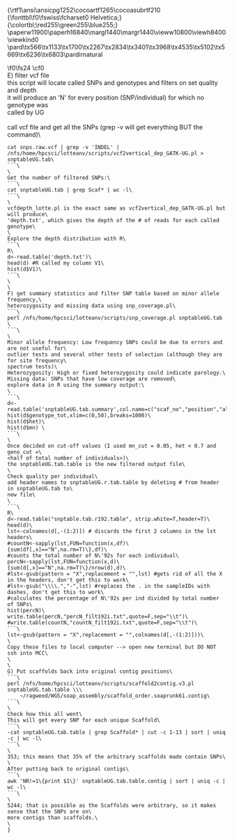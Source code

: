 {\rtf1\ansi\ansicpg1252\cocoartf1265\cocoasubrtf210
{\fonttbl\f0\fswiss\fcharset0 Helvetica;}
{\colortbl;\red255\green255\blue255;}
\paperw11900\paperh16840\margl1440\margr1440\vieww10800\viewh8400\viewkind0
\pard\tx566\tx1133\tx1700\tx2267\tx2834\tx3401\tx3968\tx4535\tx5102\tx5669\tx6236\tx6803\pardirnatural

\f0\fs24 \cf0 \
E) filter vcf file\
this script will locate called SNPs and genotypes and filters on set quality and depth\
it will produce an 'N' for every position (SNP/individual) for which no genotype was\
called by UG\
\
call vcf file and get all the SNPs (grep -v will get everything BUT the command)\
```\
cat snps.raw.vcf | grep -v 'INDEL' | /nfs/home/hpcsci/lotteanv/scripts/vcf2vertical_dep_GATK-UG.pl > snptableUG.tab\
```\
\
Get the number of filtered SNPs:\
```\
cat snptableUG.tab | grep Scaf* | wc -l\
```\
\
vcfdepth_lotte.pl is the exact same as vcf2vertical_dep_GATK-UG.pl but will produce\
'depth.txt', which gives the depth of the # of reads for each called genotype\
\
Explore the depth distribution with R\
```\
R\
d<-read.table('depth.txt')\
head(d) #R called my column V1\
hist(d$V1)\
```\
\
\
F) get summary statistics and filter SNP table based on minor allele frequency,\
heterozygosity and missing data using snp_coverage.pl\
```\
perl /nfs/home/hpcsci/lotteanv/scripts/snp_coverage.pl snptableUG.tab \
```\
\
Minor allele frequency: Low frequency SNPs could be due to errors and are not useful for\
outlier tests and several other tests of selection (although they are for site frequency\
spectrum tests)\
Heterozygosity: High or fixed heterozygosity could indicate parology.\
Missing data: SNPs that have low coverage are removed\
explore data in R using the summary output:\
\
```\
d<-read.table('snptableUG.tab.summary',col.name=c("scaf_no","position","allele_tot","genotype_tot","top_o","sorted","hash_0","mj","sort_1","hash_1","mn","het"))\
hist(d$genotype_tot,xlim=c(0,50),breaks=1000)\
hist(d$het)\
hist(d$mn) \
```\
\
Once decided on cut-off values (I used mn_cut = 0.05, het < 0.7 and geno_cut =\
<half of total number of individuals>)\
the snptableUG.tab.table is the new filtered output file\
\
Check quality per individual\
add header names to snptableUG.r.tab.table by deleting # from header in snptableUG.tab to\
new file\
\
```\
R\
d<-read.table("snptable.tab.r192.table", strip.white=T,header=T)\
head(d)\
lst<-colnames(d[,-(1:2)]) # discards the first 2 columns in the lst headers\
#countN<-sapply(lst,FUN=function(x,df)\{sum(df[,x]=="N",na.rm=T)\},df)\
#counts the total number of N\'92s for each individual\
percN<-sapply(lst,FUN=function(x,d)\{sum(d[,x]=="N",na.rm=T)\}/nrow(d),d)\
#lst<-gsub(pattern = "X",replacement = "",lst) #gets rid of all the X in the headers, don't get this to work\
#lst<-gsub("\\\\.","-",lst) #replaces the . in the sampleIDs with dashes, don't get this to work\
#calculates the percentage of N\'92s per ind divided by total number of SNPs\
hist(percN)\
write.table(percN,"percN_filt192i.txt",quote=F,sep="\\t")\
#write.table(countN,"countN_filt192i.txt",quote=F,sep="\\t")\
```\
lst<-gsub(pattern = "X",replacement = "",colnames(d[,-(1:2)]))\
\
Copy these files to local computer --> open new terminal but DO NOT ssh into MCC\
\
\
G) Put scaffolds back into original contig positions\
```\
perl /nfs/home/hpcsci/lotteanv/scripts/scaffold2contig.v3.pl snptableUG.tab.table \\\
	~/ragweed/WGS/soap_assembly/scaffold_order.soaprunk61.contig\
```\
\
Check how this all went\
This will get every SNP for each unique Scaffold\
```\
-cat snptableUG.tab.table | grep Scaffold* | cut -c 1-13 | sort | uniq -c | wc -l\
```\
\
353; this means that 35% of the arbitrary scaffolds made contain SNPs\
\
After putting back to original contigs\
```\
awk 'NR!=1\{print $1\}' snptableUG.tab.table.contig | sort | uniq -c | wc -l\
```\
\
5244; that is possible as the Scaffolds were arbitrary, so it makes sense that the SNPs are on\
more contigs than scaffolds.\
\
}